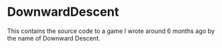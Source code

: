 # DownwardDescent
This contains the source code to a game I wrote around 6 months ago by the name of Downward Descent.
